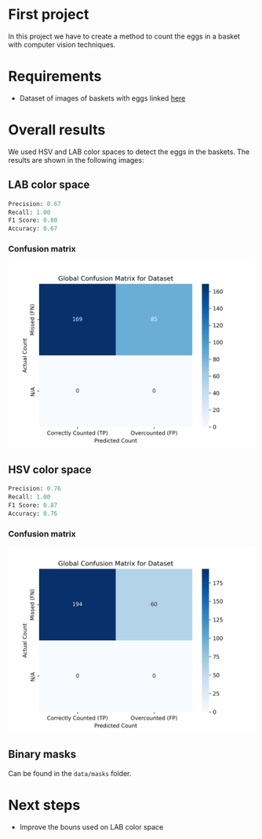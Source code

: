 # First project
In this project we have to create a method to count the eggs in a basket with computer vision techniques.


# Requirements

- Dataset of images of baskets with eggs linked [here](https://mega.nz/file/kUFnTTgI#U6cEo6Q38IbwXabWYrVuZb7rMdtC7wfaXeD66DuWF7E)

# Overall results
We used HSV and LAB color spaces to detect the eggs in the baskets. The results are shown in the following images:

## LAB color space


```python
Precision: 0.67
Recall: 1.00
F1 Score: 0.80
Accuracy: 0.67
```

### Confusion matrix

![Confusion matrix](./data/output/confusion_matrix_lab.png)

## HSV color space

```python
Precision: 0.76
Recall: 1.00
F1 Score: 0.87
Accuracy: 0.76
```

### Confusion matrix

![Confusion matrix](./data/output/confusion_matrix_hsv.png)


## Binary masks
Can be found in the `data/masks` folder.

# Next steps
- Improve the bouns used on LAB color space
